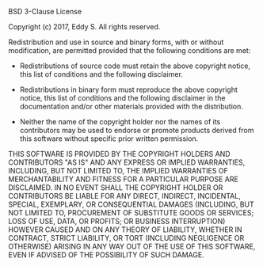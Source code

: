 BSD 3-Clause License


Copyright (c) 2017, Eddy S. All rights reserved.


Redistribution and use in source and binary forms, with or without modification, are permitted provided that the following conditions are met:


* Redistributions of source code must retain the above copyright notice, this list of conditions and the following disclaimer.


* Redistributions in binary form must reproduce the above copyright notice, this list of conditions and the following disclaimer in the documentation and/or other materials provided with the distribution.


* Neither the name of the copyright holder nor the names of its contributors may be used to endorse or promote products derived from this software without specific prior written permission.


THIS SOFTWARE IS PROVIDED BY THE COPYRIGHT HOLDERS AND CONTRIBUTORS "AS IS" AND ANY EXPRESS OR IMPLIED WARRANTIES, INCLUDING, BUT NOT LIMITED TO, THE IMPLIED WARRANTIES OF MERCHANTABILITY AND FITNESS FOR A PARTICULAR PURPOSE ARE DISCLAIMED. IN NO EVENT SHALL THE COPYRIGHT HOLDER OR CONTRIBUTORS BE LIABLE FOR ANY DIRECT, INDIRECT, INCIDENTAL, SPECIAL, EXEMPLARY, OR CONSEQUENTIAL DAMAGES (INCLUDING, BUT NOT LIMITED TO, PROCUREMENT OF SUBSTITUTE GOODS OR SERVICES; LOSS OF USE, DATA, OR PROFITS; OR BUSINESS INTERRUPTION) HOWEVER CAUSED AND ON ANY THEORY OF LIABILITY, WHETHER IN CONTRACT, STRICT LIABILITY, OR TORT (INCLUDING NEGLIGENCE OR OTHERWISE) ARISING IN ANY WAY OUT OF THE USE OF THIS SOFTWARE, EVEN IF ADVISED OF THE POSSIBILITY OF SUCH DAMAGE.

